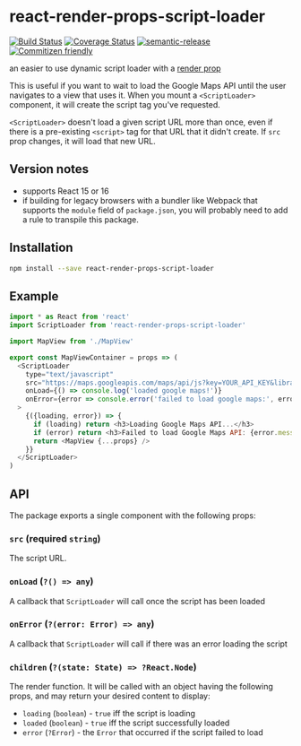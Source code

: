 # react-render-props-script-loader

[![Build Status](https://travis-ci.org/jcoreio/react-render-props-script-loader.svg?branch=master)](https://travis-ci.org/jcoreio/react-render-props-script-loader)
[![Coverage Status](https://codecov.io/gh/jcoreio/react-render-props-script-loader/branch/master/graph/badge.svg)](https://codecov.io/gh/jcoreio/react-render-props-script-loader)
[![semantic-release](https://img.shields.io/badge/%20%20%F0%9F%93%A6%F0%9F%9A%80-semantic--release-e10079.svg)](https://github.com/semantic-release/semantic-release)
[![Commitizen friendly](https://img.shields.io/badge/commitizen-friendly-brightgreen.svg)](http://commitizen.github.io/cz-cli/)

an easier to use dynamic script loader with a [render prop](https://reactjs.org/docs/render-props.html)

This is useful if you want to wait to load the Google Maps API until the user
navigates to a view that uses it.  When you mount a `<ScriptLoader>` component,
it will create the script tag you've requested.

`<ScriptLoader>` doesn't load a given script URL more than once, even if there
is a pre-existing `<script>` tag for that URL that it didn't create.  If `src`
prop changes, it will load that new URL.

## Version notes

* supports React 15 or 16
* if building for legacy browsers with a bundler like Webpack that supports the
`module` field of `package.json`, you will probably need to add a rule to
transpile this package.

## Installation

```sh
npm install --save react-render-props-script-loader
```

## Example

```js
import * as React from 'react'
import ScriptLoader from 'react-render-props-script-loader'

import MapView from './MapView'

export const MapViewContainer = props => (
  <ScriptLoader
    type="text/javascript"
    src="https://maps.googleapis.com/maps/api/js?key=YOUR_API_KEY&libraries=places"
    onLoad={() => console.log('loaded google maps!')}
    onError={error => console.error('failed to load google maps:', error.stack)}
  >
    {({loading, error}) => {
      if (loading) return <h3>Loading Google Maps API...</h3>
      if (error) return <h3>Failed to load Google Maps API: {error.message}</h3>
      return <MapView {...props} />
    }}
  </ScriptLoader>
)
```

## API

The package exports a single component with the following props:

### `src` (**required** `string`)

The script URL.

### `onLoad` (`?() => any`)

A callback that `ScriptLoader` will call once the script has been loaded

### `onError` (`?(error: Error) => any`)

A callback that `ScriptLoader` will call if there was an error loading the
script

### `children` (`?(state: State) => ?React.Node`)

The render function.  It will be called with an object having the following
props, and may return your desired content to display:

* `loading` (`boolean`) - `true` iff the script is loading
* `loaded` (`boolean`) - `true` iff the script successfully loaded
* `error` (`?Error`) - the `Error` that occurred if the script failed to load
